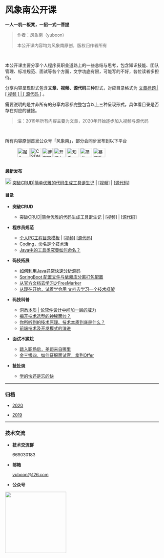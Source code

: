 # **风象南公开课**

**一人一机一板凳，一招一式一菩提**

> 作者：风象南（yuboon）
>
> 本公开课内容均为风象南原创，版权归作者所有

</br>

本公开课主要分享个人程序员职业道路上的一些总结与思考，包含知识技能、团队管理、标准规范、面试等各个方面，文字功底有限，可能写的不好，各位读者多担待。

分享内容呈现形式包含**文章、视频、源代码**三种形式，对应目录格式为 [文章标题 | [ 视频 ] | [ 源代码 ]](#) 。

需要说明的是并非所有的分享内容都完整包含以上三种呈现形式，具体看目录是否存在对应的链接。

> 注：2019年所有内容主要为文章，2020年开始逐步加入视频与源代码

</br>

所有内容原创首发公众号「风象南」，部分会同步发布到以下平台

<figure>
    <a href="https://juejin.im/user/5c472a156fb9a049af6d97e8" target="_blank">
		<img src="http://tva1.sinaimg.cn/mw690/006dLZAxly1gby86zj2iaj306w05k0sm.jpg" title="掘金" alt="掘金" align="left" width ="40" height="30" />
  	</a>
    <a href="https://blog.csdn.net/q464042566" target="_blank">
		<img src="http://tva1.sinaimg.cn/mw690/006dLZAxly1gby86zl1afj305k05ka9z.jpg" title="CSDN" alt="CSDN" align="left" width ="35" height="30"  />
  	</a>
    <a href="https://www.cnblogs.com/yuboon/" target="_blank">
        <img src="http://tva1.sinaimg.cn/mw690/006dLZAxly1gby86zm5jzj305f05fab8.jpg" title="博客园" alt="博客园" align="left" width ="35" height="30"  />
    </a>
    <a href="https://my.oschina.net/cccyb" target="_blank">
        <img src="http://tva1.sinaimg.cn/mw690/006dLZAxly1gby86zl1uvj305k05kmx7.jpg" title="开源中国" alt="开源中国" align="left" width ="40" height="30"  />
    </a>
    <a href="https://www.zhihu.com/people/feng-xiang-nan-17/activities" target="_blank">
        <img src="http://tva1.sinaimg.cn/mw690/006dLZAxly1gby86zkl7sj305m05kq2u.jpg" title="知乎" alt="知乎" align="left" width ="40" height="30"  />
    </a>
    <a href="https://www.jianshu.com/u/a1c07582f7e6" target="_blank">
        <img src="http://tva1.sinaimg.cn/mw690/006dLZAxly1gby86zmrvzj305k05k3ye.jpg" title="简书" alt="简书" align="left" width ="40" height="30"  />
    </a>
    <a href="https://www.imooc.com/u/7591163/articles" target="_blank">
        <img src="http://tva1.sinaimg.cn/mw690/006dLZAxly1gby86zl7laj302g02gt8j.jpg" title="慕课手记" alt="慕课手记" align="left" width ="40" height="30"  />
    </a>
</figure>



</br>

</br>

</br>

**最新发布**

  <img src="http://tva1.sinaimg.cn/large/006dLZAxly1gby83amf3hj302o02omwy.jpg" width ="20" height="20" /> [突破CRUD|简单优雅的代码生成工具诞生记]() | [[视频]](https://www.bilibili.com/video/av82518513/) | [[源代码]](2020/突破CRUD_简单优雅的代码生成工具诞生记/source)



#### 目录



- **突破CRUD**

  - [突破CRUD|简单优雅的代码生成工具诞生记]() | [[视频]](https://www.bilibili.com/video/av82518513/) | [[源代码]](2020/突破CRUD_简单优雅的代码生成工具诞生记/source)



- **程序员规范**
  - [个人PC工程目录模板](https://mp.weixin.qq.com/s?__biz=MzU3NTgwOTE4NQ==&mid=2247483844&idx=1&sn=aaa5769a4d7eb9083457c67f60e7c75b&scene=19#wechat_redirect) | [[视频]](https://www.bilibili.com/video/av83319098/)  [[源代码]](2020/程序员规范_个人PC工作目录模板/example)
  - [Coding，命名是个技术活](https://mp.weixin.qq.com/s?__biz=MzU3NTgwOTE4NQ==&mid=2247483813&idx=1&sn=d6acac0ab6760d94a5d7e9749da7dacc&chksm=fd1c326bca6bbb7df7f2a8a7ec34cc00bedecb1105c9d08a80b310f7370a9a257dfa97c4fbec&token=1436615944&lang=zh_CN#rd)
  - [Java中的工具类究竟如何命名？](https://mp.weixin.qq.com/s?__biz=MzU3NTgwOTE4NQ==&mid=2247483808&idx=1&sn=6b26c04137d9dc0959c1f5d2ff197f62&chksm=fd1c326eca6bbb78ee115135dcbbd2460fb09ce17e3bac7e69ba6a3f7f639a3f2b6ec88a0981&token=1436615944&lang=zh_CN#rd)



- **码技拓展**
  - [如何利用Java异常快速分析源码](https://mp.weixin.qq.com/s?__biz=MzU3NTgwOTE4NQ==&mid=2247483824&idx=1&sn=b50baec7b6edd88f5baf9c4e1a4e56de&chksm=fd1c327eca6bbb686d67ba72e79cada07e42d2f93fec1c3b44db3de19adce36594b06e9d23c1&token=1436615944&lang=zh_CN#rd)
  - [SpringBoot 配置文件与依赖库分离打包配置](https://mp.weixin.qq.com/s?__biz=MzU3NTgwOTE4NQ==&mid=2247483796&idx=1&sn=69bfe4e65f96aece33570914eb83d209&chksm=fd1c325aca6bbb4c2b0ce84b278c3bf078934f9005fcce69cf24262d1065aa2e8fb751a76890&token=1436615944&lang=zh_CN#rd)
  - [从官方文档去学习之FreeMarker](https://mp.weixin.qq.com/s?__biz=MzU3NTgwOTE4NQ==&mid=2247483703&idx=1&sn=86467a2ab06cab0303643691e3aeb4af&chksm=fd1c32f9ca6bbbef4dce1af2d0d5a9cd94fd0f51f6149c1f19f152b106404ac4f57d523f6a36&token=1436615944&lang=zh_CN#rd)
  - [从现在开始，试着学会用 文档去学习一个技术框架](https://mp.weixin.qq.com/s?__biz=MzU3NTgwOTE4NQ==&mid=2247483696&idx=1&sn=c57586edd5db89516ede28cabcca1fb9&chksm=fd1c32feca6bbbe8bfc9c788c33d545e57fd31d5bc7172bf63d4ba1cf01af5e85a3ba6693180&token=1436615944&lang=zh_CN#rd)



- **码技科普**

  - [洞悉本质 | 论软件设计中间加一层的威力](https://mp.weixin.qq.com/s?__biz=MzU3NTgwOTE4NQ==&mid=2247483835&idx=1&sn=1024fe7c9f93e4df833d694c537ee86f&chksm=fd1c3275ca6bbb63ff3210808f2f53c7964e77e6b85d2086c18b9b84859a92d030f400379bb6&token=1436615944&lang=zh_CN#rd)
  - [揭开技术选型的神秘面纱？](https://mp.weixin.qq.com/s?__biz=MzU3NTgwOTE4NQ==&mid=2247483818&idx=1&sn=73f1066a5a7ed318383b0ef62701097e&chksm=fd1c3264ca6bbb72713d889901fb55e1319aacb534c236c1be540b91a6d2b9a9969aeea6fb39&token=1436615944&lang=zh_CN#rd)
  - [你所听到的技术原理、技术本质到底是什么？](https://mp.weixin.qq.com/s?__biz=MzU3NTgwOTE4NQ==&mid=2247483777&idx=1&sn=a4cff16ecc6ab1dd585e4ad562ae7370&chksm=fd1c324fca6bbb5957af6e53fb849f7777a08c9aeb982f06e67755c3b828b5e40d9cc6f13fde&token=1436615944&lang=zh_CN#rd)
  - [前端技术及开发模式的演进](https://mp.weixin.qq.com/s?__biz=MzU3NTgwOTE4NQ==&mid=2247483772&idx=1&sn=44713bab40b916b4d6c8fd07b70a0056&chksm=fd1c32b2ca6bbba4b8df74969d53bbdc8ab11e62182ffa1249bab92c8ae6a1f1805aaf628554&token=1436615944&lang=zh_CN#rd)



- **面试不尴尬**

  - [踏入职场后，差距来自哪里](https://mp.weixin.qq.com/s?__biz=MzU3NTgwOTE4NQ==&mid=2247483785&idx=1&sn=ca039459331ae16ec77360b435869d80&scene=19&token=1436615944&lang=zh_CN#wechat_redirect)
  - [金三银四，如何征服面试官，拿到Offer](https://mp.weixin.qq.com/s?__biz=MzU3NTgwOTE4NQ==&mid=2247483767&idx=1&sn=a0e3091226bbdab039353f454519059f&scene=19#wechat_redirect)



- **扯扯淡**

  - [学的快还是忘的快](https://mp.weixin.qq.com/s?__biz=MzU3NTgwOTE4NQ==&mid=2247483831&idx=1&sn=1fc5e2793383def9f12e2e62fa736a7c&chksm=fd1c3279ca6bbb6f37e4f5d6f3c0c79e4db33647ac35e9f76fcb853bb5dcc0d08b0791b9e8cb&token=1436615944&lang=zh_CN#rd)
  
  

------

### 归档

- [2020](https://mp.weixin.qq.com/mp/homepage?__biz=MzU3NTgwOTE4NQ==&hid=3&sn=24b2adcc2cad75b88d11532b2fea0b25)

- [2019](https://mp.weixin.qq.com/mp/homepage?__biz=MzU3NTgwOTE4NQ==&hid=2&sn=e1252081134636e567b52c4a847a1f08)

------

### 技术交流

- **技术交流群**

  669030183

- **邮箱**

   yuboon@126.com

- **公众号**

 <img src="http://tva1.sinaimg.cn/large/006dLZAxly1gau0pp2fgkj309k09kaa0.jpg" width = "200" height = "200"
  align=center>

